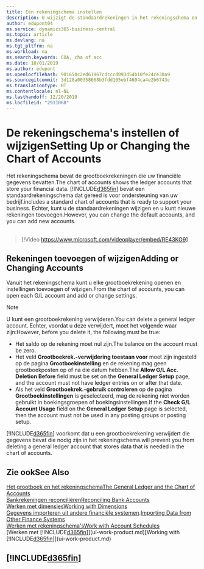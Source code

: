 ```yaml
---
title: Een rekeningschema instellen
description: U wijzigt de standaardrekeningen in het rekeningschema en u kunt nieuwe rekeningen toevoegen.
author: edupont04
ms.service: dynamics365-business-central
ms.topic: article
ms.devlang: na
ms.tgt_pltfrm: na
ms.workload: na
ms.search.keywords: COA, cha of acc
ms.date: 10/01/2019
ms.author: edupont
ms.openlocfilehash: 901650c2ed61867cdcccd093d54b10fe24ce30a9
ms.sourcegitcommit: 3d128a00358668b3fdd105ebf4604ca4e2b6743c
ms.translationtype: HT
ms.contentlocale: nl-NL
ms.lasthandoff: 12/20/2019
ms.locfileid: "2911068"
---
```

# <a name="setting-up-or-changing-the-chart-of-accounts"></a><span data-ttu-id="fa174-103">De rekeningschema's instellen of wijzigen</span><span class="sxs-lookup"><span data-stu-id="fa174-103">Setting Up or Changing the Chart of Accounts</span></span>
<span data-ttu-id="fa174-104">Het rekeningschema bevat de grootboekrekeningen die uw financiële gegevens bevatten.</span><span class="sxs-lookup"><span data-stu-id="fa174-104">The chart of accounts shows the ledger accounts that store your financial data.</span></span> [!INCLUDE[d365fin](includes/d365fin_md.md)] <span data-ttu-id="fa174-105">bevat een standaardrekeningschema dat gereed is voor ondersteuning van uw bedrijf.</span><span class="sxs-lookup"><span data-stu-id="fa174-105">includes a standard chart of accounts that is ready to support your business.</span></span>
<span data-ttu-id="fa174-106">Echter, kunt u de standaardrekeningen wijzigen en u kunt nieuwe rekeningen toevoegen.</span><span class="sxs-lookup"><span data-stu-id="fa174-106">However, you can change the default accounts, and you can add new accounts.</span></span> 
<br><br>  

> [!Video https://www.microsoft.com/videoplayer/embed/RE43KO9]


## <a name="adding-or-changing-accounts"></a><span data-ttu-id="fa174-107">Rekeningen toevoegen of wijzigen</span><span class="sxs-lookup"><span data-stu-id="fa174-107">Adding or Changing Accounts</span></span>
<span data-ttu-id="fa174-108">Vanuit het rekeningschema kunt u elke grootboekrekening openen en instellingen toevoegen of wijzigen.</span><span class="sxs-lookup"><span data-stu-id="fa174-108">From the chart of accounts, you can open each G/L account and add or change settings.</span></span>

> [!NOTE]  
>   <span data-ttu-id="fa174-109">U kunt een grootboekrekening verwijderen.</span><span class="sxs-lookup"><span data-stu-id="fa174-109">You can delete a general ledger account.</span></span> <span data-ttu-id="fa174-110">Echter, voordat u deze verwijdert, moet het volgende waar zijn:</span><span class="sxs-lookup"><span data-stu-id="fa174-110">However, before you delete it, the following must be true:</span></span>  
>  
>   * <span data-ttu-id="fa174-111">Het saldo op de rekening moet nul zijn.</span><span class="sxs-lookup"><span data-stu-id="fa174-111">The balance on the account must be zero.</span></span>  
>   * <span data-ttu-id="fa174-112">Het veld **Grootboekrek.-verwijdering toestaan voor** moet zijn ingesteld op de pagina **Grootboekinstelling** en de rekening mag geen grootboekposten op of na die datum hebben.</span><span class="sxs-lookup"><span data-stu-id="fa174-112">The **Allow G/L Acc. Deletion Before** field must be set on the **General Ledger Setup** page, and the account must not have ledger entries on or after that date.</span></span>  
>   * <span data-ttu-id="fa174-113">Als het veld **Grootboekrek.-gebruik controleren** op de pagina **Grootboekinstellingen** is geselecteerd, mag de rekening niet worden gebruikt in boekingsgroepen of boekingsinstellingen.</span><span class="sxs-lookup"><span data-stu-id="fa174-113">If the **Check G/L Account Usage** field on the **General Ledger Setup** page is selected, then the account must not be used in any posting groups or posting setup.</span></span>  

[!INCLUDE[d365fin](includes/d365fin_md.md)] <span data-ttu-id="fa174-114">voorkomt dat u een grootboekrekening verwijdert die gegevens bevat die nodig zijn in het rekeningschema.</span><span class="sxs-lookup"><span data-stu-id="fa174-114">will prevent you from deleting a general ledger account that stores data that is needed in the chart of accounts.</span></span>  

## <a name="see-also"></a><span data-ttu-id="fa174-115">Zie ook</span><span class="sxs-lookup"><span data-stu-id="fa174-115">See Also</span></span>
[<span data-ttu-id="fa174-116">Het grootboek en het rekeningschema</span><span class="sxs-lookup"><span data-stu-id="fa174-116">The General Ledger and the Chart of Accounts</span></span>](finance-general-ledger.md)  
[<span data-ttu-id="fa174-117">Bankrekeningen reconciliëren</span><span class="sxs-lookup"><span data-stu-id="fa174-117">Reconciling Bank Accounts</span></span>](bank-manage-bank-accounts.md)  
[<span data-ttu-id="fa174-118">Werken met dimensies</span><span class="sxs-lookup"><span data-stu-id="fa174-118">Working with Dimensions</span></span>](finance-dimensions.md)  
<span data-ttu-id="fa174-119">[Gegevens importeren uit andere financiële systemen](across-import-data-configuration-packages.md).</span><span class="sxs-lookup"><span data-stu-id="fa174-119">[Importing Data from Other Finance Systems](across-import-data-configuration-packages.md)</span></span>  
[<span data-ttu-id="fa174-120">Werken met rekeningschema's</span><span class="sxs-lookup"><span data-stu-id="fa174-120">Work with Account Schedules</span></span>](bi-how-work-account-schedule.md)  
<span data-ttu-id="fa174-121">[Werken met [!INCLUDE[d365fin](includes/d365fin_md.md)]](ui-work-product.md)</span><span class="sxs-lookup"><span data-stu-id="fa174-121">[Working with [!INCLUDE[d365fin](includes/d365fin_md.md)]](ui-work-product.md)</span></span>  

## [!INCLUDE[d365fin](includes/free_trial_md.md)]
